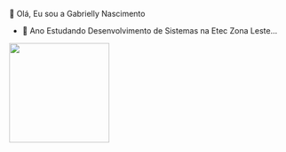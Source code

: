  💙 Olá, Eu sou a Gabrielly Nascimento


- 🥈 Ano Estudando Desenvolvimento de Sistemas na Etec Zona Leste...

<div>
  <a href="https://github.com/Gabr1ell1">
  <img height="180em" src="https://github-readme-stats.vercel.app/api?username=Gabr1ell1&show_icons=true&theme=tokyonight&include_all_commits=true&count_private=true">

</div>
    
##



